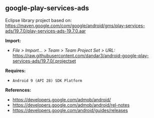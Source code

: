 ## google-play-services-ads

Eclipse library project based on:<br/>
https://maven.google.com/com/google/android/gms/play-services-ads/19.7.0/play-services-ads-19.7.0.aar

**Import:**
- _File > Import... > Team > Team Project Set > URL:_<br/>
  https://raw.githubusercontent.com/dandar3/android-google-play-services-ads/19.7.0/.projectset

**Requires:**
- `Android 9 (API 28) SDK Platform`

**References:**
- https://developers.google.com/admob/android/
- https://developers.google.com/admob/android/rel-notes
- https://developers.google.com/android/guides/releases